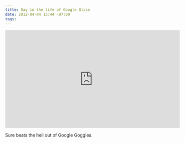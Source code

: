 ```yaml
---
title: Day in the life of Google Glass
date: 2012-04-04 15:44 -07:00
tags:
---
```


<iframe width="560" height="315" src="http://www.youtube.com/embed/9c6W4CCU9M4" frameborder="0" allowfullscreen></iframe>

Sure beats the hell out of Google Goggles.

